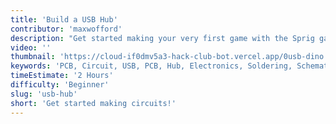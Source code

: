 ```yaml
---
title: 'Build a USB Hub'
contributor: 'maxwofford'
description: "Get started making your very first game with the Sprig game engine, using JavaScript! Sprig is a great tool for both beginners and advanced programmers, and if you make a game, you can get a free DIY handheld console! Follow this four-part series in order, and you'll get to make your very own puzzle game."
video: ''
thumbnail: 'https://cloud-if0dmv5a3-hack-club-bot.vercel.app/0usb-dino.png'
keywords: 'PCB, Circuit, USB, PCB, Hub, Electronics, Soldering, Schematic, Design, EasyEDA, EDA, Beginner'
timeEstimate: '2 Hours'
difficulty: 'Beginner'
slug: 'usb-hub'
short: 'Get started making circuits!'
---
```



<!-- In this tutorial you'll go through the steps of building out a USB hub.

Get started with these:

1. Get the parts and make a schematic
2. Design the PCB

Make it better on your own:
- Add more USB ports
- Add custom art to the board
- Replace the USB-A with a USB-C port -->
